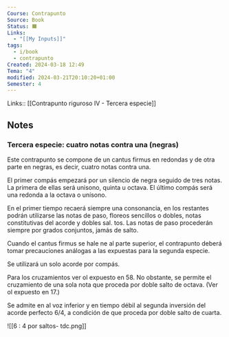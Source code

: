 ```yaml
---
Course: Contrapunto
Source: Book
Status: 🟧
Links:
  - "[[My Inputs]]"
tags:
  - i/book
  - contrapunto
Created: 2024-03-18 12:49
Tema: "4"
modified: 2024-03-21T20:10:20+01:00
Semester: 4
---
```

Links:: [[Contrapunto riguroso IV - Tercera especie]]


## Notes

### Tercera especie: cuatro notas contra una (negras)

Este contrapunto se compone de un cantus firmus en redondas y de otra parte en negras, es decir, cuatro notas contra una.

El primer compás empezará por un silencio de negra seguido de tres notas. La primera
de ellas será unisono, quinta u octava. El último compás será una redonda a la octava o unísono.

En el primer tiempo recaerá siempre una consonancia, en los restantes podrán utilizarse las notas de paso, floreos sencillos o dobles, notas constitutivas del acorde y dobles sal. tos. Las notas de paso procederán siempre por grados conjuntos, jamás de salto.

Cuando el cantus firmus se hale ne al parte superior, el contrapunto deberá tomar precauciones análogas a las expuestas para la segunda especie.

Se utilizará un solo acorde por compás.

Para los cruzamientos ver ol expuesto en 58. No obstante, se permite el cruzamiento de una sola nota que proceda por doble salto de octava. (Ver ol expuesto en 17.)

Se admite en al voz inferior y en tiempo débil al segunda inversión del acorde perfecto 6/4, a condición de que proceda por doble salto de cuarta.

![[6 : 4 por saltos- tdc.png]]








